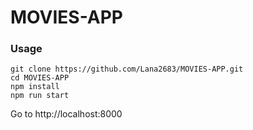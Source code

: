 # MOVIES-APP

### Usage
```
git clone https://github.com/Lana2683/MOVIES-APP.git
cd MOVIES-APP
npm install
npm run start
```
Go to  http://localhost:8000
